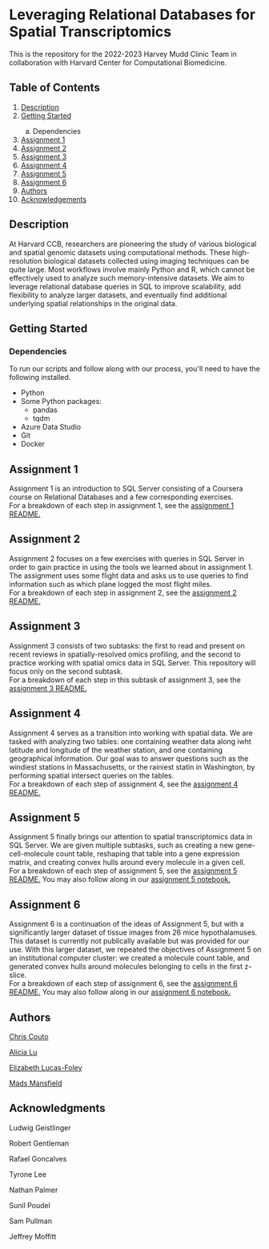 # Leveraging Relational Databases for Spatial Transcriptomics

This is the repository for the 2022-2023 Harvey Mudd Clinic Team in collaboration with Harvard Center for Computational Biomedicine.

## Table of Contents
<ol>
<li> <a href="#description">Description</a> </li>
<li> <a href="#starting">Getting Started</a> </li>
	<ol type="a">
	<li>Dependencies</li>
</ol>
<li> <a href="#assignment1">Assignment 1</a> </li>
<li> <a href="#assignment2">Assignment 2</a> </li>
<li> <a href="#assignment3">Assignment 3</a> </li>
<li> <a href="#assignment4">Assignment 4</a> </li>
<li> <a href="#assignment5">Assignment 5</a> </li>
<li> <a href="#assignment6">Assignment 6</a> </li>
<li> <a href="#authors">Authors</a> </li>
<li> <a href="#acknowledgements">Acknowledgements</a> </li>
</ol>

## Description <a name="description"></a>

At Harvard CCB, researchers are pioneering the study of various biological and spatial genomic datasets using computational methods. These high-resolution biological datasets collected using imaging techniques can be quite large. Most workflows involve mainly Python and R, which cannot be effectively used to analyze such memory-intensive datasets. We aim to leverage relational database queries in SQL to improve scalability, add flexibility to analyze larger datasets, and eventually find additional underlying spatial relationships in the original data. 

## Getting Started <a name="starting"></a>

### Dependencies

To run our scripts and follow along with our process, you'll need to have the following installed.

* Python
* Some Python packages:
  * pandas
  * tqdm
* Azure Data Studio
* Git
* Docker

## Assignment 1 <a name="assignment1"></a>

Assignment 1 is an introduction to SQL Server consisting of a Coursera course on Relational Databases and a few corresponding exercises. \
For a breakdown of each step in assignment 1, see the [assignment 1 README.](assignment_1/README.md)

## Assignment 2 <a name="assignment2"></a>

Assignment 2 focuses on a few exercises with queries in SQL Server in order to gain practice in using the tools we learned about in assignment 1. The assignment uses some flight data and asks us to use queries to find information such as which plane logged the most flight miles. \
For a breakdown of each step in assignment 2, see the [assignment 2 README.](assignment_2/README.md)

## Assignment 3 <a name="assignment3"></a>

Assignment 3 consists of two subtasks: the first to read and present on recent reviews in spatially-resolved omics profiling, and the second to practice working with spatial omics data in SQL Server. This repository will focus only on the second subtask. \
For a breakdown of each step in this subtask of assignment 3, see the [assignment 3 README.](assignment_3/README.md)

## Assignment 4 <a name="assignment4"></a>

Assignment 4 serves as a transition into working with spatial data. We are tasked with analyzing two tables: one containing weather data along iwht latitude and longitude of the weather station, and one containing geographical information. Our goal was to answer questions such as the windiest stations in Massachusetts, or the rainiest statin in Washington, by performing spatial intersect queries on the tables. \
For a breakdown of each step of assignment 4, see the [assignment 4 README.](assignment_4/README.md)

## Assignment 5 <a name="assignment5"></a>

Assignment 5 finally brings our attention to spatial transcriptomics data in SQL Server. We are given multiple subtasks, such as creating a new gene-cell-molecule count table, reshaping that table into a gene expression matrix, and creating convex hulls around every molecule in a given cell. \
For a breakdown of each step of assignment 5, see the [assignment 5 README.](assignment_5/README.md)
You may also follow along in our [assignment 5 notebook.](Notebooks/Assignment5NotebookSummarized.ipynb)

## Assignment 6 <a name="assignment6"></a>

Assignment 6 is a continuation of the ideas of Assignment 5, but with a significantly larger dataset of tissue images from 26 mice hypothalamuses. This dataset is currently not publically available but was provided for our use. With this larger dataset, we repeated the objectives of Assignment 5 on an institutional computer cluster: we created a molecule count table, and generated convex hulls around molecules belonging to cells in the first z-slice.  \
For a breakdown of each step of assignment 6, see the [assignment 6 README.](assignment_6/README.md)
You may also follow along in our [assignment 6 notebook.](Notebooks/Assignment6Notebook.ipynb)

## Authors <a name="authors"></a>

[Chris Couto](https://github.com/cgcouto)

[Alicia Lu](https://github.com/kunyanglu)

[Elizabeth Lucas-Foley](https://github.com/elucasfoley)

[Mads Mansfield](https://github.com/Paruhdoks)


## Acknowledgments <a name="acknowledgements"></a>

Ludwig Geistlinger

Robert Gentleman

Rafael Goncalves

Tyrone Lee

Nathan Palmer

Sunil Poudel

Sam Pullman

Jeffrey Moffitt
